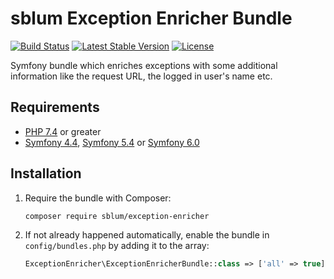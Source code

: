 # sblum Exception Enricher Bundle

[![Build Status](https://github.com/sblum/exception-enricher/actions/workflows/ci.yml/badge.svg?branch=master)](https://github.com/sblum/exception-enricher/actions)
[![Latest Stable Version](https://poser.pugx.org/sblum/exception-enricher/v/stable)](https://packagist.org/packages/sblum/exception-enricher)
[![License](https://poser.pugx.org/sblum/exception-enricher/license)](https://packagist.org/packages/sblum/exception-enricher)

Symfony bundle which enriches exceptions with some additional information like the request URL, the logged in user's name etc.

## Requirements

* [PHP 7.4](http://php.net/releases/7_4_0.php) or greater
* [Symfony 4.4](https://symfony.com/roadmap/4.4), [Symfony 5.4](https://symfony.com/roadmap/5.4) or [Symfony 6.0](https://symfony.com/roadmap/6.0)

## Installation

1. Require the bundle with Composer:

    ```sh
    composer require sblum/exception-enricher
    ```

1. If not already happened automatically, enable the bundle in `config/bundles.php` by adding it to the array:

    ```php
    ExceptionEnricher\ExceptionEnricherBundle::class => ['all' => true],
    ```
